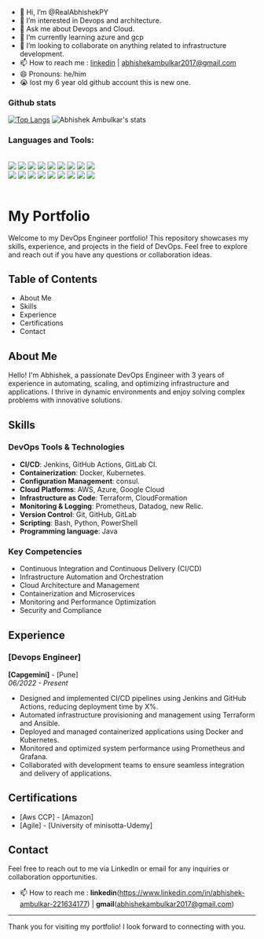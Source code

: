 - 👋 Hi, I’m @RealAbhishekPY
- 👀 I’m interested in Devops and architecture.
- 💬 Ask me about Devops and Cloud.
- 🌱 I’m currently learning azure and gcp
- 💞️ I’m looking to collaborate on anything related to infrastructure development.
- 📫 How to reach me : [linkedin](https://www.linkedin.com/in/abhishek-ambulkar-221634177) | [abhishekambulkar2017@gmail.com](abhishekambulkar2017@gmail.com)
- 😄 Pronouns: he/him
- 😭 lost my 6 year old github account this is new one.

### Github stats

[![Top Langs](https://github-readme-stats.vercel.app/api/top-langs/?username=RealAbhishekPY)](https://github.com/anuraghazra/github-readme-stats)    ![Abhishek Ambulkar's stats](https://github-readme-stats.vercel.app/api?username=RealAbhishekPY&show_icons=true)                    

### Languages and Tools:
<br/>

<div display="flex">
  <img src="https://img.shields.io/badge/AWS-%23FF9900.svg?logo=amazon-web-services&logoColor=white"/>
  <img src="https://img.shields.io/badge/Kubernetes-326CE5?logo=kubernetes&logoColor=fff"/>  
  <img src="https://img.shields.io/badge/Jenkins-D24939?logo=jenkins&logoColor=white"/>
  <img src="https://img.shields.io/badge/Docker-2496ED?logo=docker&logoColor=fff"/>
  <img src="https://img.shields.io/badge/Python-3776AB?logo=python&logoColor=fff"/>
  <img src="https://img.shields.io/badge/Git-F05032?logo=git&logoColor=fff"/>
  <img src="https://img.shields.io/badge/github%20-%23121011.svg?&style=for-the-badge&logo=github&logoColor=white"/> 
  <img src="https://img.shields.io/badge/Linux-FCC624?logo=linux&logoColor=black"/>
  <img src="https://img.shields.io/badge/GitHub-%23121011.svg?logo=github&logoColor=white"/>
  <br>
  <img src="https://img.shields.io/badge/SonarCloud-F3702A?logo=sonarcloud&logoColor=fff"/>
  <img src="https://img.shields.io/badge/DynamoDB-4053D6?logo=amazondynamodb&logoColor=fff"/>
  <img src="https://img.shields.io/badge/Redis-%23DD0031.svg?logo=redis&logoColor=white"/>
  <img src="https://img.shields.io/badge/Jira-0052CC?logo=jira&logoColor=fff"/>
  <img src="https://custom-icon-badges.demolab.com/badge/Visual%20Studio-5C2D91.svg?&logo=visual-studio&logoColor=white"/>
  <img src="https://img.shields.io/badge/Confluence-172B4D?logo=confluence&logoColor=fff"/>
  <img src="https://img.shields.io/badge/Helm-0F1689?logo=helm&logoColor=fff"/>
  <img src="https://img.shields.io/badge/Java-%23ED8B00.svg?logo=openjdk&logoColor=white"/>
  <img src="https://img.shields.io/badge/Spring%20Boot-6DB33F?logo=springboot&logoColor=fff"/>

</div>
<br/>




<!---
RealAbhishekPY/RealAbhishekPY is a ✨ special ✨ repository because its `README.md` (this file) appears on your GitHub profile.
You can click the Preview link to take a look at your changes.
--->

# My Portfolio

Welcome to my DevOps Engineer portfolio! This repository showcases my skills, experience, and projects in the field of DevOps. Feel free to explore and reach out if you have any questions or collaboration ideas.

## Table of Contents

- About Me
- Skills
- Experience
- Certifications
- Contact

## About Me

Hello! I'm Abhishek, a passionate DevOps Engineer with 3 years of experience in automating, scaling, and optimizing infrastructure and applications. I thrive in dynamic environments and enjoy solving complex problems with innovative solutions.

## Skills

### DevOps Tools & Technologies

- **CI/CD**: Jenkins, GitHub Actions, GitLab CI.
- **Containerization**: Docker, Kubernetes.
- **Configuration Management**: consul.
- **Cloud Platforms**: AWS, Azure, Google Cloud
- **Infrastructure as Code**: Terraform, CloudFormation
- **Monitoring & Logging**: Prometheus, Datadog, new Relic.
- **Version Control**: Git, GitHub, GitLab
- **Scripting**: Bash, Python, PowerShell
- **Programming language**: Java

### Key Competencies

- Continuous Integration and Continuous Delivery (CI/CD)
- Infrastructure Automation and Orchestration
- Cloud Architecture and Management
- Containerization and Microservices
- Monitoring and Performance Optimization
- Security and Compliance

## Experience

### [Devops Engineer]
**[Capgemini]** - [Pune]  
*06/2022 - Present*

- Designed and implemented CI/CD pipelines using Jenkins and GitHub Actions, reducing deployment time by X%.
- Automated infrastructure provisioning and management using Terraform and Ansible.
- Deployed and managed containerized applications using Docker and Kubernetes.
- Monitored and optimized system performance using Prometheus and Grafana.
- Collaborated with development teams to ensure seamless integration and delivery of applications.

<!---

## Projects

### [Project Name]
**Description**: [Brief description of the project and its objectives.]  
**Technologies Used**: [List of technologies and tools used in the project.]

- [Highlight key features and accomplishments of the project.]

### [Another Project Name]
**Description**: [Brief description of the project and its objectives.]  
**Technologies Used**: [List of technologies and tools used in the project.]

- [Highlight key features and accomplishments of the project.]

--->

## Certifications

- [Aws CCP] - [Amazon]
- [Agile] - [University of minisotta-Udemy]

## Contact

Feel free to reach out to me via LinkedIn or email for any inquiries or collaboration opportunities.
- 📫 How to reach me : **linkedin**(https://www.linkedin.com/in/abhishek-ambulkar-221634177) | **gmail**(abhishekambulkar2017@gmail.com)
---

Thank you for visiting my portfolio! I look forward to connecting with you.
